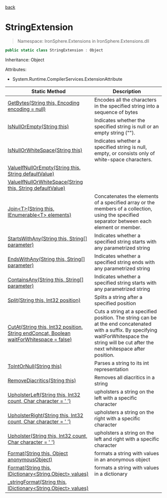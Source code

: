 ﻿[back](/IronSphere.Extensions/types)

# StringExtension

> Namespace: IronSphere.Extensions in  IronSphere.Extensions.dll



```csharp
public static class StringExtension : Object
```
Inheritance: Object



Attributes:
        
* System.Runtime.CompilerServices.ExtensionAttribute




| Static Method | Description |
| --- | --- |
| [GetBytes(String this, Encoding encoding = null)](StringExtension.GetBytes(String,Encoding)) | Encodes all the characters in the specified string into a sequence of bytes |
| [IsNullOrEmpty(String this)](StringExtension.IsNullOrEmpty(String)) | Indicates whether the specified string is null or an empty string (&quot;&quot;). |
| [IsNullOrWhiteSpace(String this)](StringExtension.IsNullOrWhiteSpace(String)) | Indicates whether a specified string is null, empty, or consists only of white-space characters. |
| [ValueIfNullOrEmpty(String this, String defaultValue)](StringExtension.ValueIfNullOrEmpty(String,String)) |  |
| [ValueIfNullOrWhiteSpace(String this, String defaultValue)](StringExtension.ValueIfNullOrWhiteSpace(String,String)) |  |
| [Join&lt;T&gt;(String this, IEnumerable&lt;T&gt; elements)](StringExtension.Join-T-(String,IEnumerable-T-)) | Concatenates the elements of a specified array or the members of a collection, using the specified separator between each element or member. |
| [StartsWithAny(String this, String[] parameter)](StringExtension.StartsWithAny(String,String[])) | Indicates whether a specified string starts with any parametrized string |
| [EndsWithAny(String this, String[] parameter)](StringExtension.EndsWithAny(String,String[])) | Indicates whether a specified string ends with any parametrized string |
| [ContainsAny(String this, String[] parameter)](StringExtension.ContainsAny(String,String[])) | Indicates whether a specified string starts with any parametrized string |
| [Split(String this, Int32 position)](StringExtension.Split(String,Int32)) | Splits a string after a specified position |
| [CutAt(String this, Int32 position, String endConcat, Boolean waitForWhitespace = false)](StringExtension.CutAt(String,Int32,String,Boolean)) | Cuts a string at a specified position. The string can be at the end concatenated with a suffix. By specifying waitForWhitespace the string will be cut after the next whitespace after position. |
| [ToIntOrNull(String this)](StringExtension.ToIntOrNull(String)) | Parses a string to its int representation |
| [RemoveDiacritics(String this)](StringExtension.RemoveDiacritics(String)) | Removes all diacritics in a string |
| [UpholsterLeft(String this, Int32 count, Char character = &#39; &#39;)](StringExtension.UpholsterLeft(String,Int32,Char)) | upholsters a string on the left with a specific character |
| [UpholsterRight(String this, Int32 count, Char character = &#39; &#39;)](StringExtension.UpholsterRight(String,Int32,Char)) | upholsters a string on the right with a specific character |
| [Upholster(String this, Int32 count, Char character = &#39; &#39;)](StringExtension.Upholster(String,Int32,Char)) | upholsters a string on the left and right with a specific character |
| [Format(String this, Object anonymousObject)](StringExtension.Format(String,Object)) | formats a string with values in an anonymous object |
| [Format(String this, IDictionary&lt;String,Object&gt; values)](StringExtension.Format(String,IDictionary-String,Object-)) | formats a string with values in a dictionary |
| [_stringFormat(String this, IDictionary&lt;String,Object&gt; values)](StringExtension._stringFormat(String,IDictionary-String,Object-)) |  |
